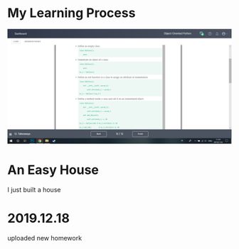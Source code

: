 # My Learning Process
![My Learning Process](https://github.com/ophwsjtu18/ohw19f/blob/master/student/YuKef/%E5%9B%BE%E7%89%87.jpg)
# An Easy House
I just built a house
# 2019.12.18
uploaded new homework
